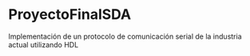 # ProyectoFinalSDA
Implementación de un protocolo de comunicación serial de la industria actual utilizando HDL 
